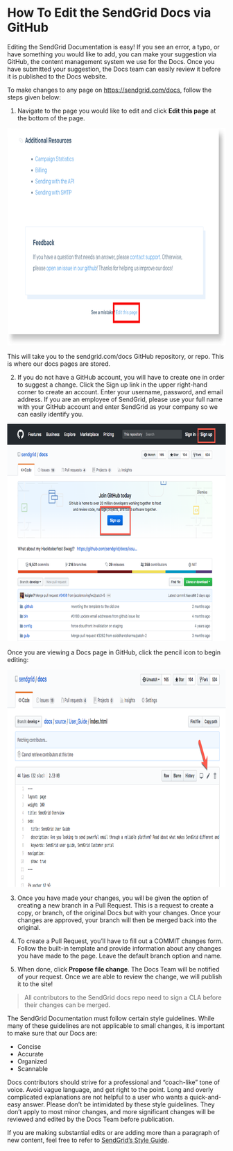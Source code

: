 # How To Edit the SendGrid Docs via GitHub

Editing the SendGrid Documentation is easy!
If you see an error, a typo, or have something you would like to add, you can make your suggestion via GitHub, the content management system we use for the Docs. Once you have submitted your suggestion, the Docs team can easily review it before it is published to the Docs website.

To make changes to any page on https://sendgrid.com/docs, follow the steps given below:

1. Navigate to the page you would like to edit and click **Edit this page** at the bottom of the page.

<img src="https://github.com/sendgrid/docs/blob/develop/static/img/edit-this-page.png" width="800" height="500">

This will take you to the sendgrid.com/docs GitHub repository, or repo. This is where our docs pages are stored.

2. If you do not have a GitHub account, you will have to create one in order to suggest a change. Click the Sign up link in the upper right-hand corner to create an account. Enter your username, password, and email address. If you are an employee of SendGrid, please use your full name with your GitHub account and enter SendGrid as your company so we can easily identify you.  

<img src="https://github.com/sendgrid/docs/blob/develop/static/img/docs_signup.png" width="800" height="500">

Once you are viewing a Docs page in GitHub, click the pencil icon to begin editing:

<img src="https://github.com/sendgrid/docs/blob/develop/static/img/docs_edit_github.png" width="800" height="500">


3. Once you have made your changes, you will be given the option of creating a new branch in a Pull Request. This is a request to create a copy, or branch, of the original Docs but with your changes. Once your changes are approved, your branch will then be merged back into the original. 


4. To create a Pull Request, you’ll have to fill out a COMMIT changes form. Follow the built-in template and provide information about any changes you have made to the page. Leave the default branch option and name.


5. When done, click **Propose file change**. The Docs Team will be notified of your request. Once we are able to review the change, we will publish it to the site!


> All contributors to the SendGrid docs repo need to sign a CLA before their changes can be merged. 

The SendGrid Documentation must follow certain style guidelines. While many of these guidelines are not applicable to small changes, it is important to make sure that our Docs are:

* Concise
* Accurate
* Organized
* Scannable

Docs contributors should strive for a professional and “coach-like” tone of voice. Avoid vague language, and get right to the point. Long and overly complicated explanations are not helpful to a user who wants a quick-and-easy answer. Please don’t be intimidated by these style guidelines. They don’t apply to most minor changes, and more significant changes will be reviewed and edited by the Docs Team before publication.

If you are making substantial edits or are adding more than a paragraph of new content, feel free to refer to [SendGrid’s Style Guide](https://github.com/sendgrid/docs/blob/develop/styleguide.md).

